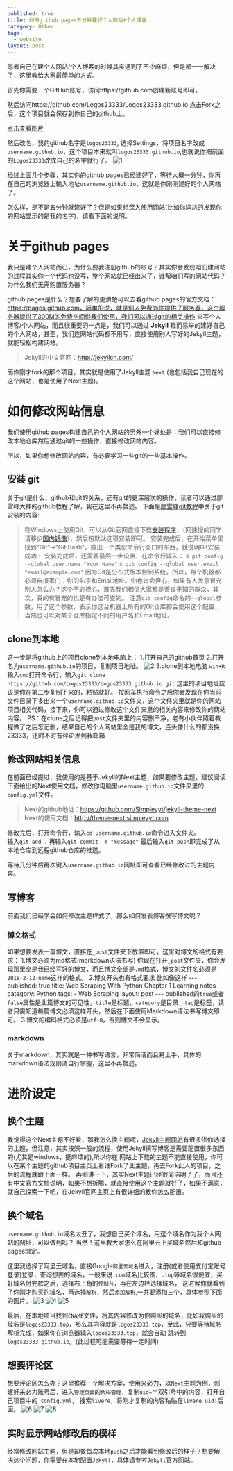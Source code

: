 ```yaml
---
published: true
title: 利用github pages五分钟建好个人网站+个人博客
category: Other
tags: 
  - website
layout: post
---
```


笔者自己在建个人网站/个人博客的时候其实遇到了不少麻烦，但是都一一解决了，这里教给大家最简单的方式。

首先你需要一个GitHub账号，访问https://github.com创建新账号即可。

然后访问https://github.com/Logos23333/Logos23333.github.io 点击Fork之后，这个项目就会保存到你自己的github上。

[点击查看图片](http://neo1999.cn/assets/img/fivem/0.png)

然后改名，我的github名字是`logos23333`, 选择Settings，将项目名字改成`username.github.io`，这个项目本来就叫`logos23333.github.io`,也就说你把前面的`Logos23333`改成自己的名字就行了。
![1](https://raw.githubusercontent.com/Logos23333/Logos23333.github.io/master/_posts/image/fivem/1.png)

经过上面几个步骤，其实你的github pages已经建好了，等待大概一分钟，你再在自己的浏览器上输入地址`username.github.io`，这就是你刚刚建好的个人网站了。

怎么样，是不是五分钟就建好了？但是如果想深入使用网站(比如你尴尬的发现你的网站显示的是我的名字)，请看下面的说明。

# 关于github pages

我只是建个人网站而已，为什么要我注册github的账号？其实你会发现咱们建网站的过程其实你一个代码也没写，整个网站就已经出来了，谁帮咱们写的网站代码？为什么我们无需购置服务器？

github pages是什么？想要了解的更清楚可以去看github pages的官方文档：https://pages.github.com，简单的说，就是别人免费为你提供了服务器，这个服务器提供了300M的免费空间供我们使用，我们可以通过git的相关操作
来写个人博客/个人网站，而且很重要的一点是，我们可以通过 **Jekyll** 轻而易举的建好自己的个人网站，甚至，我们连网站代码都不用写，直接使用别人写好的Jekyll主题，就能轻松构建网站。

> Jekyll的中文官网：http://jekyllcn.com/

而你刚才fork的那个项目，其实就是使用了Jekyll主题 `Next` (也包括我自己现在的这个网站，也是使用了Next主题)。

# 如何修改网站信息

我们使用github pages构建自己的个人网站的另外一个好处是：我们可以直接修改本地仓库然后通过git的一些操作，直接修改网站内容。

所以，如果你想修改网站内容，有必要学习一些git的一些基本操作。

## 安装 git

关于git是什么，github和git的关系，还有git的更深层次的操作，读者可以通过廖雪峰大神的github教程了解，我在这里不再赘述。
下面是[廖雪峰git教程](https://www.liaoxuefeng.com/wiki/0013739516305929606dd18361248578c67b8067c8c017b000)中关于git安装的内容:

>在Windows上使用Git，可以从Git官网直接下载[安装程序](https://git-scm.com/downloads)，（网速慢的同学请移步[国内镜像](https://pan.baidu.com/s/1kU5OCOB#list/path=%2Fpub%2Fgit)），然后按默认选项安装即可。
安装完成后，在开始菜单里找到“Git”->“Git Bash”，蹦出一个类似命令行窗口的东西，就说明Git安装成功！
安装完成后，还需要最后一步设置，在命令行输入：
`$ git config --global user.name "Your Name"`
`$ git config --global user.email "email@example.com"`
因为Git是分布式版本控制系统，所以，每个机器都必须自报家门：你的名字和Email地址。你也许会担心，如果有人故意冒充别人怎么办？这个不必担心，首先我们相信大家都是善良无知的群众，其次，真的有冒充的也是有办法可查的。
注意`git config`命令的`--global`参数，用了这个参数，表示你这台机器上所有的Git仓库都会使用这个配置，当然也可以对某个仓库指定不同的用户名和Email地址。

## clone到本地

这一步是将github上的项目clone到本地电脑上：
1.打开自己的github首页
2.打开名为`username.github.io`的项目，复制项目地址。
![2](https://raw.githubusercontent.com/Logos23333/Logos23333.github.io/master/_posts/image/fivem/2.png)
3.clone到本地电脑
`win+R`输入`cmd`打开命令行，输入`git clone https://github.com/Logos23333/Logos23333.github.io.git` 这里的项目地址应该是你在第二步复制下来的，粘贴就好。
按回车执行命令之后你会发现在你当前文件目录下多出来一个`username.github.io`文件夹，这个文件夹里就是你的网站项目相关代码，接下来，你可以通过修改这个文件夹里的相关内容来修改你的网站内容。
PS：在clone之后记得把`post`文件夹里的内容删干净，老有小伙伴照着教程做了之后忘记删，结果自己的个人网站里全是我的博文，连头像什么的都没换23333，还时不时有评论发到我邮箱

## 修改网站相关信息

在前面已经提过，我使用的是基于Jekyll的Next主题，如果要修改主题，建议阅读下面给出的Next使用文档，修改你电脑里`username.github.io`文件夹里的`config.yml`文件。

>Next的github地址：https://github.com/Simpleyyt/jekyll-theme-next
>Next的使用文档：http://theme-next.simpleyyt.com

修改完后，打开命令行，输入`cd username.github.io`命令进入文件夹。  
输入`git add .` 
再输入`git commit -m "message"`
最后输入`git push`即完成了从本地仓库到远程github仓库的推送。

等待几分钟后再次键入`username.github.io`网址即可查看已经修改过的主题内容。

## 写博客

前面我们已经学会如何修改主题样式了，那么如何发表博客撰写博文呢？

### 博文格式

如果想要发表一篇博文，直接在`_post`文件夹下放置即可，这里对博文的格式有要求：
1.博文必须为md格式(markdown语法书写)
你现在打开`_post`文件夹，你会发现那里全是我已经写好的博文，而且博文全部是`.md`格式，博文的文件名必须是`2018-2-12-name`这样的格式。
2.博文开头也有格式要求
比如像这样
	---
	published: true
	title: Web Scraping With Python Chapter 1 Learning notes
	category: Python
	tags: 
	  - Web Scraping
	layout: post
	---
published的`true`或者`false`属性是此篇博文的可见性，`title`是标题，`category`是目录，`tag`是标签，读者只需知道每篇博文必须这样开头，然后在下面使用Markdown语法书写博文即可。
3.博文的编码格式必须是`utf-8`，否则博文不会显示。

### markdown

关于markdown，其实就是一种书写语言，非常简洁而且易上手，具体的markdown语法规则请自行掌握，这里不再赘述。

# 进阶设定

## 换个主题

我觉得这个Next主题不好看，那我怎么换主题呢，[Jekyll主题网站](http://jekyllthemes.org/)有很多供你选择的主题，但注意，其实按照一般的流程，使用Jekyll撰写博客是需要配置很多东西的(尤其是windows，挺麻烦的),所以你在
网站上下载的主题不能直接使用，你可以在某个主题的github项目主页上看谁Fork了此主题，再去Fork此人的项目，之后的流程就跟上面一样。
再细讲一下，其实Next主题已经很简洁明了了，而且还有中文官方文档说明，如果不想折腾，就直接使用这个主题就好了，如果不满意，就自己探索一下吧，在Jekyll官网主页上有很详细的教你怎么配置。

## 换个域名

`username.github.io`域名太丑了，我想自己买个域名，用这个域名作为我个人网站的网址，可以做到吗？
当然！这里教大家怎么在阿里云上买域名然后和github pages绑定。

这里我选择了阿里云域名，直接Google`阿里云域名`进入，注册(或者使用支付宝账号登录)登录，查询想要的域名，一般来说`.com`域名比较贵，`.top`等域名很便宜，买好域名付完款之后，选择右上角的`控制台`，再在左边栏选择域名，
这时候你就看到了你刚才购买的域名，再选择`解析`，然后`添加解析`,一共要添加三个，具体参照下面的图片。
![3](https://raw.githubusercontent.com/Logos23333/Logos23333.github.io/master/_posts/image/fivem/3.png)
![4](https://raw.githubusercontent.com/Logos23333/Logos23333.github.io/master/_posts/image/fivem/4.png)
![5](https://raw.githubusercontent.com/Logos23333/Logos23333.github.io/master/_posts/image/fivem/5.png)
    
最后，在本地项目找到`CNAME`文件，将其内容修改为你购买的域名，比如我购买的域名是`logos23333.top`，那么其内容就是`logos23333.top`，至此，只要等待域名解析完成，如果你在浏览器输入`logos23333.top`，就会自动
跳转到`logos23333.github.io`。(此过程可能需要等待一定时间)

## 想要评论区

想要评论区怎么办？这里推荐一个解决方案，使用[来必力](https://livere.com/)，以`Next`主题为例，创建好来必力账号后，进入`管理页面`的`代码管理`，复制`uid=""`双引号中的内容，打开自己项目中的`_config.yml`，
搜索`livere`，将刚才复制的内容粘贴在`livere_uid:`后面。
![6](https://raw.githubusercontent.com/Logos23333/Logos23333.github.io/master/_posts/image/fivem/6.png)
![7](https://raw.githubusercontent.com/Logos23333/Logos23333.github.io/master/_posts/image/fivem/7.png)
![8](https://raw.githubusercontent.com/Logos23333/Logos23333.github.io/master/_posts/image/fivem/8.png)

## 实时显示网站修改后的模样

经常修改网站主题，但是却要每次本地`push`之后才能看到修改后的样子？想要解决这个问题，你需要在本地配置`Jekyll`，具体请参考`Jekyll`官方网站。
